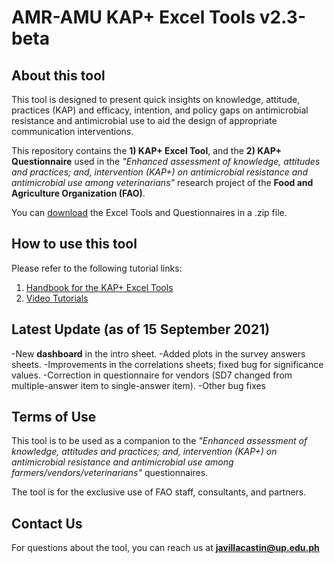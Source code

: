# AMR-AMU KAP+ Excel Tools v2.3-beta 

## About this tool

This tool is designed to present quick insights on knowledge, attitude, practices (KAP) and efficacy, intention, and policy gaps on antimicrobial resistance and antimicrobial use to aid the design of appropriate communication interventions. 

This repository contains the **1) KAP+ Excel Tool**, and the **2) KAP+ Questionnaire** used in the *"Enhanced assessment of knowledge, attitudes and practices; and, intervention (KAP+) on antimicrobial resistance and antimicrobial use among veterinarians"* research project of the **Food and Agriculture Organization (FAO)**.

You can [download](https://codeload.github.com/JNAVillacastin/AMU-AMR-KAP-Excel-Tool-/zip/master) the Excel Tools and Questionnaires in a .zip file. 

## How to use this tool

Please refer to the following tutorial links: 

1. [Handbook for the KAP+ Excel Tools](https://jnavillacastin.github.io/AMU-AMR-KAP-Tool-Tutorial/)
2. [Video Tutorials](https://youtube.com/playlist?list=PLEiFamXMWPlZ_mTKf62Jfn_VdVryLcN3t)

## Latest Update (as of 15 September 2021)
-New **dashboard** in the intro sheet.
-Added plots in the survey answers sheets.
-Improvements in the correlations sheets; fixed bug for significance values. 
-Correction in questionnaire for vendors (SD7 changed from multiple-answer item to single-answer item).
-Other bug fixes

## Terms of Use

This tool is to be used as a companion to the *"Enhanced assessment of knowledge, attitudes and practices; and, intervention (KAP+) on antimicrobial resistance and antimicrobial use among farmers/vendors/veterinarians"* questionnaires. 

The tool is for the exclusive use of FAO staff, consultants, and partners. 

## Contact Us

For questions about the tool, you can reach us at **javillacastin@up.edu.ph** 

